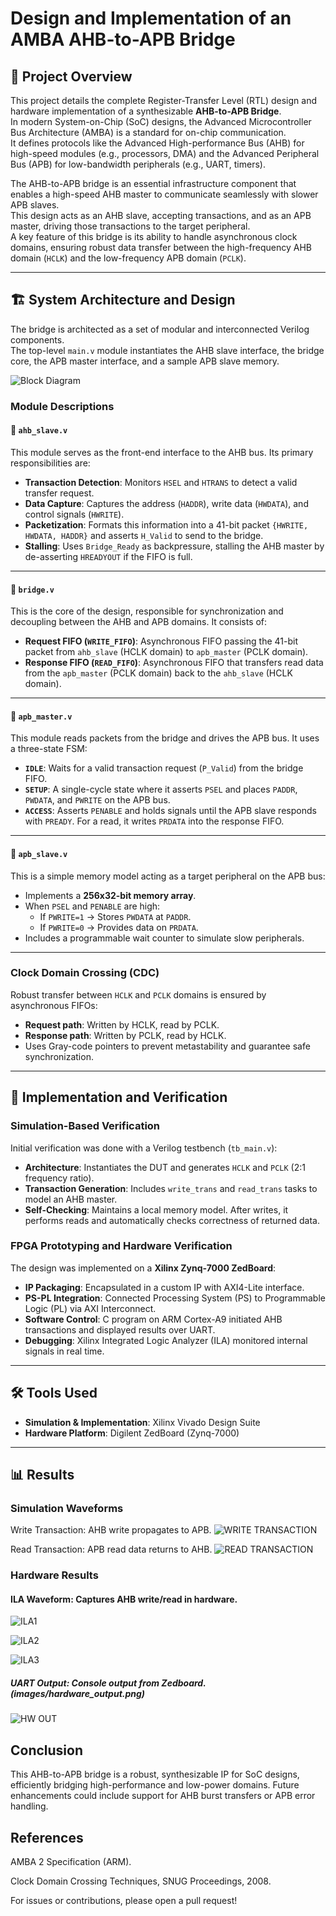 # Design and Implementation of an AMBA AHB-to-APB Bridge

## 📖 Project Overview

This project details the complete Register-Transfer Level (RTL) design and hardware implementation of a synthesizable **AHB-to-APB Bridge**.  
In modern System-on-Chip (SoC) designs, the Advanced Microcontroller Bus Architecture (AMBA) is a standard for on-chip communication.  
It defines protocols like the Advanced High-performance Bus (AHB) for high-speed modules (e.g., processors, DMA) and the Advanced Peripheral Bus (APB) for low-bandwidth peripherals (e.g., UART, timers).  

The AHB-to-APB bridge is an essential infrastructure component that enables a high-speed AHB master to communicate seamlessly with slower APB slaves.  
This design acts as an AHB slave, accepting transactions, and as an APB master, driving those transactions to the target peripheral.  
A key feature of this bridge is its ability to handle asynchronous clock domains, ensuring robust data transfer between the high-frequency AHB domain (`HCLK`) and the low-frequency APB domain (`PCLK`).

---

## 🏗️ System Architecture and Design

The bridge is architected as a set of modular and interconnected Verilog components.  
The top-level `main.v` module instantiates the AHB slave interface, the bridge core, the APB master interface, and a sample APB slave memory.

![Block Diagram](images/elab_design.png)

### Module Descriptions

#### 🔹 `ahb_slave.v`
This module serves as the front-end interface to the AHB bus. Its primary responsibilities are:
* **Transaction Detection**: Monitors `HSEL` and `HTRANS` to detect a valid transfer request.
* **Data Capture**: Captures the address (`HADDR`), write data (`HWDATA`), and control signals (`HWRITE`).
* **Packetization**: Formats this information into a 41-bit packet `{HWRITE, HWDATA, HADDR}` and asserts `H_Valid` to send to the bridge.
* **Stalling**: Uses `Bridge_Ready` as backpressure, stalling the AHB master by de-asserting `HREADYOUT` if the FIFO is full.

---

#### 🔹 `bridge.v`
This is the core of the design, responsible for synchronization and decoupling between the AHB and APB domains. It consists of:
* **Request FIFO (`WRITE_FIFO`)**: Asynchronous FIFO passing the 41-bit packet from `ahb_slave` (HCLK domain) to `apb_master` (PCLK domain).
* **Response FIFO (`READ_FIFO`)**: Asynchronous FIFO that transfers read data from the `apb_master` (PCLK domain) back to the `ahb_slave` (HCLK domain).

---

#### 🔹 `apb_master.v`
This module reads packets from the bridge and drives the APB bus. It uses a three-state FSM:
* **`IDLE`**: Waits for a valid transaction request (`P_Valid`) from the bridge FIFO.
* **`SETUP`**: A single-cycle state where it asserts `PSEL` and places `PADDR`, `PWDATA`, and `PWRITE` on the APB bus.
* **`ACCESS`**: Asserts `PENABLE` and holds signals until the APB slave responds with `PREADY`. For a read, it writes `PRDATA` into the response FIFO.

---

#### 🔹 `apb_slave.v`
This is a simple memory model acting as a target peripheral on the APB bus:
* Implements a **256x32-bit memory array**.
* When `PSEL` and `PENABLE` are high:
  * If `PWRITE=1` → Stores `PWDATA` at `PADDR`.
  * If `PWRITE=0` → Provides data on `PRDATA`.
* Includes a programmable wait counter to simulate slow peripherals.

---

### Clock Domain Crossing (CDC)

Robust transfer between `HCLK` and `PCLK` domains is ensured by asynchronous FIFOs:
* **Request path**: Written by HCLK, read by PCLK.
* **Response path**: Written by PCLK, read by HCLK.
* Uses Gray-code pointers to prevent metastability and guarantee safe synchronization.

---

## 🔬 Implementation and Verification

### Simulation-Based Verification
Initial verification was done with a Verilog testbench (`tb_main.v`):
* **Architecture**: Instantiates the DUT and generates `HCLK` and `PCLK` (2:1 frequency ratio).
* **Transaction Generation**: Includes `write_trans` and `read_trans` tasks to model an AHB master.
* **Self-Checking**: Maintains a local memory model. After writes, it performs reads and automatically checks correctness of returned data.

### FPGA Prototyping and Hardware Verification
The design was implemented on a **Xilinx Zynq-7000 ZedBoard**:
* **IP Packaging**: Encapsulated in a custom IP with AXI4-Lite interface.
* **PS-PL Integration**: Connected Processing System (PS) to Programmable Logic (PL) via AXI Interconnect.
* **Software Control**: C program on ARM Cortex-A9 initiated AHB transactions and displayed results over UART.
* **Debugging**: Xilinx Integrated Logic Analyzer (ILA) monitored internal signals in real time.

---

## 🛠️ Tools Used

* **Simulation & Implementation**: Xilinx Vivado Design Suite  
* **Hardware Platform**: Digilent ZedBoard (Zynq-7000)

---
## 📊 Results

### Simulation Waveforms

Write Transaction: AHB write propagates to APB. 
![WRITE TRANSACTION](images/wv1.png)






Read Transaction: APB read data returns to AHB. 
![READ TRANSACTION](images/wv2.png)




### Hardware Results

#### ILA Waveform: Captures AHB write/read in hardware. 
![ILA1](images/ila_wv.png)

![ILA2](images/ila_wv2.png)

![ILA3](images/ila_wv3.png)




##### UART Output: Console output from Zedboard. (images/hardware_output.png)

![HW OUT](images/hardware_output2.png)



## Conclusion

This AHB-to-APB bridge is a robust, synthesizable IP for SoC designs, efficiently bridging high-performance and low-power domains. Future enhancements could include support for AHB burst transfers or APB error handling.

## References


AMBA 2 Specification (ARM).

Clock Domain Crossing Techniques, SNUG Proceedings, 2008.


For issues or contributions, please open a pull request!



